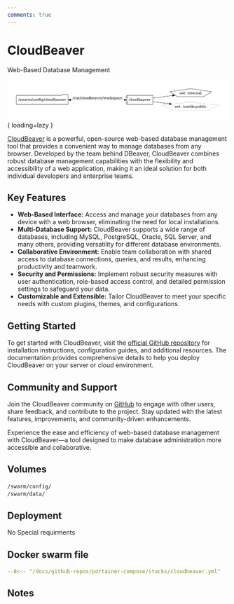 ```yaml
---
comments: true
---
```


# CloudBeaver

Web-Based Database Management

![cloudbeaver diagram](../assets/diagrams/cloudbeaver.png){ loading=lazy }

[CloudBeaver](https://github.com/dbeaver/cloudbeaver) is a powerful, open-source web-based database management tool that provides a convenient way to manage databases from any browser. Developed by the team behind DBeaver, CloudBeaver combines robust database management capabilities with the flexibility and accessibility of a web application, making it an ideal solution for both individual developers and enterprise teams.

## Key Features

- **Web-Based Interface:** Access and manage your databases from any device with a web browser, eliminating the need for local installations.
- **Multi-Database Support:** CloudBeaver supports a wide range of databases, including MySQL, PostgreSQL, Oracle, SQL Server, and many others, providing versatility for different database environments.
- **Collaborative Environment:** Enable team collaboration with shared access to database connections, queries, and results, enhancing productivity and teamwork.
- **Security and Permissions:** Implement robust security measures with user authentication, role-based access control, and detailed permission settings to safeguard your data.
- **Customizable and Extensible:** Tailor CloudBeaver to meet your specific needs with custom plugins, themes, and configurations.

## Getting Started

To get started with CloudBeaver, visit the [official GitHub repository](https://github.com/dbeaver/cloudbeaver) for installation instructions, configuration guides, and additional resources. The documentation provides comprehensive details to help you deploy CloudBeaver on your server or cloud environment.

## Community and Support

Join the CloudBeaver community on [GitHub](https://github.com/dbeaver/cloudbeaver) to engage with other users, share feedback, and contribute to the project. Stay updated with the latest features, improvements, and community-driven enhancements.

Experience the ease and efficiency of web-based database management with CloudBeaver—a tool designed to make database administration more accessible and collaborative.


## Volumes

```bash
/swarm/config/
/swarm/data/
```

## Deployment
No Special requirments

## Docker swarm file
``` yaml linenums="1" 
--8<-- "/docs/github-repos/portainer-compose/stacks/cloudbeaver.yml"
```

## Notes

